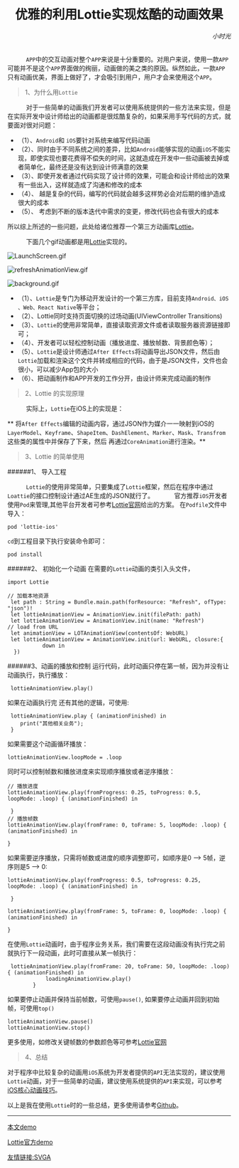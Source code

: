 
<h1><center>优雅的利用Lottie实现炫酷的动画效果</center></h1>
<h6 align='right'>小时光</h6>




&ensp;&ensp;&ensp;&ensp;&ensp;&ensp;`APP`中的交互动画对整个`APP`来说是十分重要的。对用户来说，使用一款`APP`可能并不是这个`APP`界面做的绚丽，动画做的美之类的原因。纵然如此，一款`APP`只有动画优美，界面上做好了，才会吸引到用户，用户才会来使用这个`APP`。

 >1、为什么用`Lottie`

&ensp;&ensp;&ensp;&ensp;&ensp;&ensp;对于一些简单的动画我们开发者可以使用系统提供的一些方法来实现，但是在实际开发中设计师给出的动画都是很炫酷复杂的，如果采用手写代码的方式，就要面对很对问题：

* （1）、`Android`和 `iOS`要针对系统来编写代码动画
* （2）、同时由于不同系统之间的差异，比如`Android`能够实现的动画`iOS`不能实现，即使实现也要花费得不偿失的时间，这就造成在开发中一些动画被去掉或者简单化，最终还是没有达到设计师满意的效果
* （3）、即使开发者通过代码实现了设计师的效果，可能会和设计师给出的效果有一些出入，这样就造成了沟通和修改的成本
* （4）、 越是复杂的代码，编写的代码就会越多这样势必会对后期的维护造成很大的成本
* （5）、 考虑到不断的版本迭代中需求的变更，修改代码也会有很大的成本

所以综上所述的一些问题，此处给诸位推荐一个第三方动画库[Lottie](http://airbnb.io/lottie/)。

&ensp;&ensp;&ensp;&ensp;&ensp;&ensp;下面几个gif动画都是用[Lottie](http://airbnb.io/lottie/)实现的。

![LaunchScreen.gif](https://github.com/dengfeng520/xiaoshiguangBlog/blob/master/Gif/LaunchScreen.gif?raw=true)

![refreshAnimationView.gif](https://github.com/dengfeng520/xiaoshiguangBlog/blob/master/Gif/refreshAnimationView.gif?raw=true)

![background.gif](https://upload-images.jianshu.io/upload_images/1214383-a014d4394034a502.gif?imageMogr2/auto-orient/strip)


* （1）、`Lottie`是专门为移动开发设计的一个第三方库，目前支持`Android、iOS  、Web、React Native`等平台；
* （2）、Lottie同时支持页面切换的过场动画(UIViewController Transitions)
* （3）、`Lottie`的使用非常简单，直接读取资源文件或者读取服务器资源链接即可；
* （4）、开发者可以轻松控制动画（播放进度、播放帧数、背景颜色等）；
* （5）、`Lottie`是设计师通过`After Effects`将动画导出JSON文件，然后由`Lottie`加载和渲染这个文件并转成相应的代码，由于是JSON文件，文件也会很小，可以减少App包的大小
* （6）、把动画制作和APP开发的工作分开，由设计师来完成动画的制作

>2、Lottie 的实现原理

&ensp;&ensp;&ensp;&ensp;&ensp;&ensp;实际上，`Lottie`在iOS上的实现是：

**  将`After Effects`编辑的动画内容，通过JSON作为媒介一一映射到iOS的 `LayerModel`、`Keyframe`、`ShapeItem`、`DashElement`、`Marker`、`Mask`、`Transfrom`这些类的属性中并保存了下来，然后 再通过`CoreAnimation`进行渲染。**


>3、Lottie 的简单使用

######1、 导入工程

&ensp;&ensp;&ensp;&ensp;&ensp;&ensp;`Lottie`的使用非常简单，只要集成了`Lottie`框架，然后在程序中通过`Loattie`的接口控制设计通过AE生成的JSON就行了。
&ensp;&ensp;&ensp;&ensp;&ensp;&ensp;官方推荐`iOS`开发者使用`Pod`来管理,其他平台开发者可参考[Lottie官网](http://airbnb.io/lottie/)给出的方案。
在`Podfile`文件中导入：

```
pod 'lottie-ios'
```
`cd`到工程目录下执行安装命令即可：

```
pod install
```

######2、 初始化一个动画
在需要的`Lottie`动画的类引入头文件，

```
import Lottie
```
```
// 加载本地资源
 let path : String = Bundle.main.path(forResource: "Refresh", ofType: "json")!
 let lottieAnimationView = AnimationView.init(filePath: path)
 let lottieAnimationView = AnimationView.init(name: "Refresh")
// load from URL
 let animationView = LOTAnimationView(contentsOf: WebURL)
 let lottieAnimationView = AnimationView.init(url: WebURL, closure:{
           down in
  })
```
######3、动画的播放和控制
运行代码，此时动画只停在第一帧，因为并没有让动画执行，执行播放：

```
 lottieAnimationView.play()
```
如果在动画执行完 还有其他的逻辑，可使用:

```
 lottieAnimationView.play { (animationFinished) in
    print("其他相关业务");
 }
```
如果需要这个动画循环播放：

```
lottieAnimationView.loopMode = .loop
```
同时可以控制帧数和播放进度来实现顺序播放或者逆序播放：

```
// 播放进度
lottieAnimationView.play(fromProgress: 0.25, toProgress: 0.5, loopMode: .loop) { (animationFinished) in
            
 }
// 播放帧数
lottieAnimationView.play(fromFrame: 0, toFrame: 5, loopMode: .loop) { (animationFinished) in

}
```
如果需要逆序播放，只需将帧数或进度的顺序调整即可，如顺序是0 --> 5帧，逆序则是5 --> 0:

```
lottieAnimationView.play(fromProgress: 0.5, toProgress: 0.25, loopMode: .loop) { (animationFinished) in
            
 }

lottieAnimationView.play(fromFrame: 5, toFrame: 0, loopMode: .loop) { (animationFinished) in

}
```

在使用`Lottie`动画时，由于程序业务关系，我们需要在这段动画没有执行完之前就执行下一段动画，此时可直接从某一帧执行：

```
 lottieAnimationView.play(fromFrame: 20, toFrame: 50, loopMode: .loop) { (animationFinished) in
            loadingAnimationView.play()
        }
```

如果要停止动画并保持当前帧数，可使用`pause()`,
如果要停止动画并回到初始帧，可使用`top()`

```
lottieAnimationView.pause()
lottieAnimationView.stop()
```

更多使用，如修改关键帧数的参数颜色等可参考[Lottie官网](http://airbnb.io/lottie/#/ios?id=ios-sample-app)


>4、总结

对于程序中比较复杂的动画用`iOS`系统为开发者提供的`API`无法实现的，建议使用`Lottie`动画，对于一些简单的动画，建议使用系统提供的`API`来实现，可以参考[iOS核心动画技巧](https://zsisme.gitbooks.io/ios-/content/index.html)。

以上是我在使用`Lottie`时的一些总结，更多使用请参考[Github](http://airbnb.io/lottie/ios.html#swift-examples)。

---

[本文demo](https://github.com/dengfeng520/One-Swift.git)

[Lottie官方demo](https://github.com/airbnb/lottie-ios)

[友情链接:SVGA](http://svga.io/)
